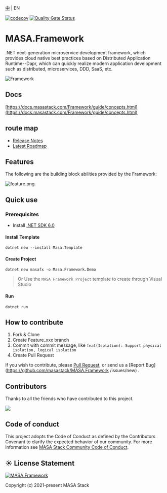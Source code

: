 [中](README.zh-CN.md) | EN

[![codecov](https://codecov.io/gh/masastack/MASA.Framework/branch/main/graph/badge.svg?token=87TPNHUHW2)](https://codecov.io/gh/masastack/MASA.Framework)
[![Quality Gate Status](https://sonarcloud.io/api/project_badges/measure?project=masastack_MASA.Framework&metric=alert_status)](https://sonarcloud.io/summary/new_code?id=masastack_MASA.Framework)



# MASA.Framework

.NET next-generation microservice development framework, which provides cloud native best practices based on Distributed Application Runtime--Dapr, which can quickly realize modern application development such as distributed, microservices, DDD, SaaS, etc.

![Framework](https://s2.loli.net/2022/08/18/G5FDp4Ocx16k8As.png)



## Docs

[https://docs.masastack.com/Framework/guide/concepts.html](https://docs.masastack.com/Framework/guide/concepts.html)



## route map

* [Release Notes](https://github.com/masastack/MASA.Framework/releases)
* [Latest Roadmap](https://github.com/masastack/MASA.Framework/issues/101)



## Features

The following are the building block abilities provided by the Framework:

![feature.png](https://s2.loli.net/2022/08/08/ELBPiYvSj6KwNg8.png)



## Quick use

### Prerequisites

* Install [.NET SDK 6.0](https://dotnet.microsoft.com/en-us/download/dotnet/6.0)


#### Install Template

``` shell
dotnet new --install Masa.Template
````

#### Create Project

``` shell
dotnet new masafx -o Masa.Framework.Demo
````

> Or Use the `MASA Framework Project` template to create through Visual Studio

#### Run

``` shell
dotnet run
````



## How to contribute

1. Fork & Clone
2. Create Feature_xxx branch
3. Commit with commit message, like `feat(Isolation): Support physical isolation, logical isolation`
4. Create Pull Request

If you wish to contribute, please [Pull Request](https://github.com/masastack/MASA.Framework/pulls), or send us a [Report Bug](https://github.com/masastack/MASA.Framework /issues/new) .



## Contributors

Thanks to all the friends who have contributed to this project.

<a href="https://github.com/masastack/MASA.Framework/graphs/contributors">
    <img src="https://contrib.rocks/image?repo=masastack/MASA.Framework" />
</a>



## Code of conduct

This project adopts the Code of Conduct as defined by the Contributors Covenant to clarify the expected behavior of our community. For more information see [MASA Stack Community Code of Conduct](https://github.com/masastack/community/blob/main/CODE-OF-CONDUCT.md).



## ☀️ License Statement

[![MASA.Framework](https://img.shields.io/badge/License-MIT-blue?style=flat-square)](/LICENSE.txt)

Copyright (c) 2021-present MASA Stack
